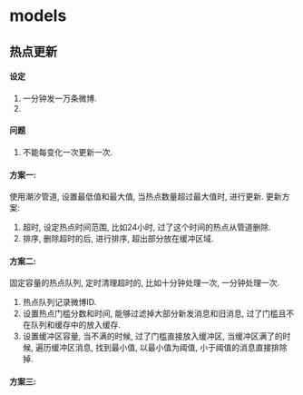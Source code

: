 # models

## 热点更新
#### 设定
1. 一分钟发一万条微博.
2. 

#### 问题
1. 不能每变化一次更新一次.
#### 方案一:
使用潮汐管道, 设置最低值和最大值, 当热点数量超过最大值时, 进行更新.
更新方案:
1. 超时, 设定热点时间范围, 比如24小时, 过了这个时间的热点从管道删除.
2. 排序, 删除超时的后, 进行排序, 超出部分放在缓冲区域.


#### 方案二:
固定容量的热点队列, 定时清理超时的, 比如十分钟处理一次, 一分钟处理一次.
1. 热点队列记录微博ID.
2. 设置热点门槛分数和时间, 能够过滤掉大部分新发消息和旧消息, 过了门槛且不在队列和缓存中的放入缓存.
3. 设置缓冲区容量, 当不满的时候, 过了门槛直接放入缓冲区, 当缓冲区满了的时候, 遍历缓冲区消息, 找到最小值, 以最小值为阈值, 小于阈值的消息直接排除掉.

#### 方案三:
